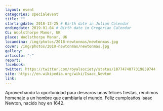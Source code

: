 ```yaml
---
layout: event
categories: specialevent
title: ""
startingdate: 2018-12-25 # Birth date in Julian Calendar
endingdate: 2019-01-04 # Birth date in Gregorian Calendar
CL: Woolsthorpe Manor, UK
place: Woolsthorpe Manor, UK
locandina: /img/photos/2018-newtonmas/newtonmas.jpg
cover: /img/photos/2018-newtonmas/newtonmas.jpg
gallery:
articolo: "-"
report:
facebook:
twitter: https://twitter.com/royalsociety/status/1077474077319839744
site: https://en.wikipedia.org/wiki/Isaac_Newton
link:
---
```


Aprovechando la oportunidad para desearos unas felices fiestas, rendimos homenaje a un hombre que cambiaría el mundo. Feliz cumpleaños Isaac Newton, nacido hoy en 1642.

